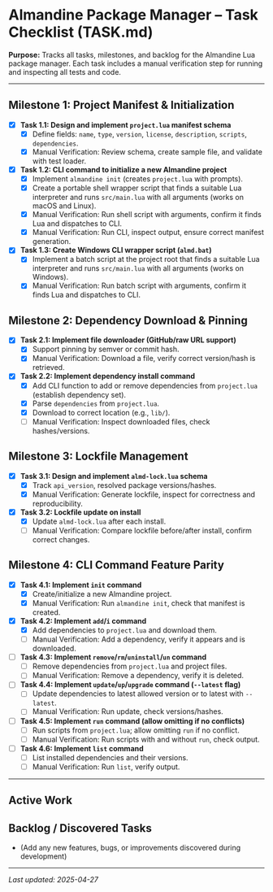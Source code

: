 # Almandine Package Manager – Task Checklist (TASK.md)

**Purpose:** Tracks all tasks, milestones, and backlog for the Almandine Lua package manager. Each task includes a manual verification step for running and inspecting all tests and code.

---

## Milestone 1: Project Manifest & Initialization

- [x] **Task 1.1: Design and implement `project.lua` manifest schema**
  - [x] Define fields: `name`, `type`, `version`, `license`, `description`, `scripts`, `dependencies`.
  - [x] Manual Verification: Review schema, create sample file, and validate with test loader.

- [x] **Task 1.2: CLI command to initialize a new Almandine project**
  - [x] Implement `almandine init` (creates `project.lua` with prompts).
  - [x] Create a portable shell wrapper script that finds a suitable Lua interpreter and runs `src/main.lua` with all arguments (works on macOS and Linux).
  - [x] Manual Verification: Run shell script with arguments, confirm it finds Lua and dispatches to CLI.
  - [x] Manual Verification: Run CLI, inspect output, ensure correct manifest generation.

- [x] **Task 1.3: Create Windows CLI wrapper script (`almd.bat`)** 
  - [x] Implement a batch script at the project root that finds a suitable Lua interpreter and runs `src/main.lua` with all arguments (works on Windows).
  - [x] Manual Verification: Run batch script with arguments, confirm it finds Lua and dispatches to CLI.

## Milestone 2: Dependency Download & Pinning

- [x] **Task 2.1: Implement file downloader (GitHub/raw URL support)**
  - [x] Support pinning by semver or commit hash.
  - [x] Manual Verification: Download a file, verify correct version/hash is retrieved.

- [x] **Task 2.2: Implement dependency install command**
  - [x] Add CLI function to add or remove dependencies from `project.lua` (establish dependency set).
  - [x] Parse `dependencies` from `project.lua`.
  - [x] Download to correct location (e.g., `lib/`).
  - [ ] Manual Verification: Inspect downloaded files, check hashes/versions.

## Milestone 3: Lockfile Management

- [x] **Task 3.1: Design and implement `almd-lock.lua` schema**
  - [x] Track `api_version`, resolved package versions/hashes.
  - [x] Manual Verification: Generate lockfile, inspect for correctness and reproducibility.

- [x] **Task 3.2: Lockfile update on install**
  - [x] Update `almd-lock.lua` after each install.
  - [ ] Manual Verification: Compare lockfile before/after install, confirm correct changes.

## Milestone 4: CLI Command Feature Parity

- [x] **Task 4.1: Implement `init` command**
  - [x] Create/initialize a new Almandine project.
  - [x] Manual Verification: Run `almandine init`, check that manifest is created.

- [x] **Task 4.2: Implement `add`/`i` command**
  - [x] Add dependencies to `project.lua` and download them.
  - [ ] Manual Verification: Add a dependency, verify it appears and is downloaded.

- [ ] **Task 4.3: Implement `remove`/`rm`/`uninstall`/`un` command**
  - [ ] Remove dependencies from `project.lua` and project files.
  - [ ] Manual Verification: Remove a dependency, verify it is deleted.

- [ ] **Task 4.4: Implement `update`/`up`/`upgrade` command (`--latest` flag)**
  - [ ] Update dependencies to latest allowed version or to latest with `--latest`.
  - [ ] Manual Verification: Run update, check versions/hashes.

- [ ] **Task 4.5: Implement `run` command (allow omitting if no conflicts)**
  - [ ] Run scripts from `project.lua`; allow omitting `run` if no conflict.
  - [ ] Manual Verification: Run scripts with and without `run`, check output.

- [ ] **Task 4.6: Implement `list` command**
  - [ ] List installed dependencies and their versions.
  - [ ] Manual Verification: Run `list`, verify output.

---

## Active Work

## Backlog / Discovered Tasks

- (Add any new features, bugs, or improvements discovered during development)

---

*Last updated: 2025-04-27*
